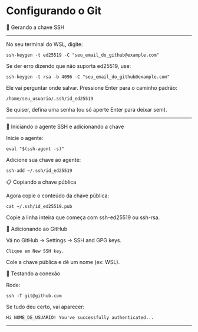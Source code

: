 <h1>Configurando o Git</h1>
🔑 Gerando a chave SSH
<hr>
No seu terminal do WSL, digite:

    ssh-keygen -t ed25519 -C "seu_email_do_github@example.com"


Se der erro dizendo que não suporta ed25519, use:

    ssh-keygen -t rsa -b 4096 -C "seu_email_do_github@example.com"


Ele vai perguntar onde salvar. Pressione Enter para o caminho padrão:

    /home/seu_usuario/.ssh/id_ed25519


Se quiser, defina uma senha (ou só aperte Enter para deixar sem).

<hr>

🔐 Iniciando o agente SSH e adicionando a chave

Inicie o agente:

    eval "$(ssh-agent -s)"


Adicione sua chave ao agente:

    ssh-add ~/.ssh/id_ed25519

📋 Copiando a chave pública

Agora copie o conteúdo da chave pública:

    cat ~/.ssh/id_ed25519.pub


Copie a linha inteira que começa com ssh-ed25519 ou ssh-rsa.

🔗 Adicionando ao GitHub

Vá no GitHub → Settings → SSH and GPG keys.

    Clique em New SSH key.

Cole a chave pública e dê um nome (ex: WSL).

🧪 Testando a conexão

Rode:

    ssh -T git@github.com


Se tudo deu certo, vai aparecer:

    Hi NOME_DE_USUARIO! You've successfully authenticated...

<hr>